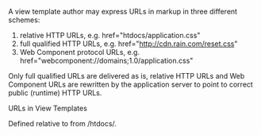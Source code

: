 A view template author may express URLs in markup in three different schemes: 

1. relative HTTP URLs, e.g. href="htdocs/application.css"
2. full qualified HTTP URLs, e.g. href="http://cdn.rain.com/reset.css"
3. Web Component protocol URLs, e.g. href="webcomponent://domains;1.0/application.css"

Only full qualified URLs are delivered as is, relative HTTP URLs and Web Component URLs are rewritten 
by the application server to point to correct public (runtime) HTTP URLs.


URLs in View Templates

<link rel="stylesheet" href="/my/path/to.file"/>

Defined relative to from <module>/htdocs/. 

<link rel="stylesheet" href="webcomponent://app;1.0/my/path/to.file"/>

